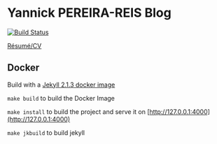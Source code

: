 # Yannick PEREIRA-REIS Blog

[![Build Status](https://travis-ci.org/ypereirareis/ypereirareis.github.io.svg?branch=master)](https://travis-ci.org/ypereirareis/ypereirareis.github.io)

[Résumé/CV](resume/index.md)

## Docker

Build with a [Jekyll 2.1.3 docker image](https://github.com/ypereirareis/docker-jekyll)

`make build` to build the Docker Image

`make install` to build the project and serve it on [http://127.0.0.1:4000](http://127.0.0.1:4000)

`make jkbuild` to build jekyll
